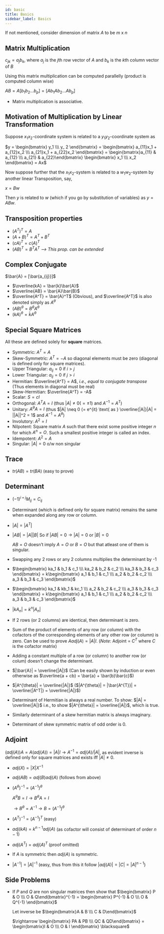 ```yaml
---
id: basic
title: Basics
sidebar_label: Basics
---
```


If not mentioned, consider dimension of matrix $A$ to be $m$ x $n$

## Matrix Multiplication

$c_{jk} = a_jb_k$, where $a_j$ is the $j$th row vector of $A$ and $b_k$ is the $k$th column vector of $B$

Using this matrix multiplication can be computed parallelly (product is computed column wise)

$AB = A[b_1 b_2 \dots b_p] = [Ab_1 Ab_2 \dots Ab_p]$

- Matrix multiplication is associative.

## Motivation of Multiplication by Linear Transformation

Suppose $x_1x_2$-coordinate system is related to a $y_1y_2$-coordinate system as

$y = \begin{bmatrix} y_1 \\\ y_ 2 \end{bmatrix} = \begin{bmatrix} a_{11}x_1 + a_{12}x_2 \\\ a_{21}x_1 + a_{22}x_2 \end{bmatrix} = \begin{bmatrix}a_{11} & a_{12} \\\ a_{21} & a_{22}\end{bmatrix} \begin{bmatrix} x_1 \\\ x_2 \end{bmatrix} = Ax$

Now suppose further that the $x_1x_2$-system is related to a $w_1w_2$-system by another linear Transposition, say,

$x = Bw$

Then $y$ is related to $w$ (which if you go by substitution of variables) as $y = ABw$.

## Transposition properties

- $(A^T)^T = A$
- $(A + B)^T = A^T + B^T$
- $(cA)^T = c(A)^T$
- $(AB)^T = B^TA^T$ _--> This prop. can be extended_

## Complex Conjugate

$\bar{A} = [\bar{a_{ij}}]$

- $\overline{kA} = \bar{k}\bar{A}$
- $\overline{AB} = \bar{A}\bar{B}$
- $\overline{A^T} = \bar{A}^T$ (Obvious), and $\overline{A^T}$ is also denoted simply as $A^{\theta}$
- $(AB)^{\theta} = B^{\theta}A^{\theta}$
- $(kA)^{\theta} = \bar{k}A^{\theta}$

## Special Square Matrices

All these are defined solely for **square** matrices.

- Symmetric: $A^T = A$
- Skew-Symmetric: $A^T = -A$ so diagonal elements must be zero (diagonal is defined only for square matrices).
- Upper Triangular: $a_{ij} = 0$ if $i > j$
- Lower Triangular: $a_{ij} = 0$ if $j > i$
- Hermitian: $\overline{A^T} = A$, _i.e., equal to conjugate transpose_ (Thus elements in diagonal must be real)
- Skew-Hermitian: $\overline{A^T} = -A$
- Scalar: $S = cI$
- Orthogonal: $A^{T}A = I$ (thus $|A| \neq 0 (= \pm 1)$ and $A^{-1} = A^{T}$)
- Unitary: $A^{\theta}A = I$ (thus $|A| \neq 0 (= e^{it} \text{ as } \overline{|A|}|A| = ||A||^2 = 1$ and $A^{-1} = A^{\theta}$)
- Involutory: $A^2 = I$
- Nilpotent: Square matrix $A$ such that there exist some positive integer $n$ for which $A^n = O$. Such a smallest positive integer is called an index.
- Idempotent: $A^2 = A$
- Singular: $|A| = 0$ o/w non singular

## Trace

- $tr(AB) = tr(BA)$ (easy to prove)

## Determinant

- $(-1)^{i + j}M_{ij} = C_{ij}$
- Determinant (which is defined only for square matrix) remains the same when expanded along any row or column.
- $|A| = |A^T|$
- $|AB| = |A||B|$ So if $|AB| = 0 \rightarrow |A| = 0 \text{ or } |B| = 0$

  $AB = O \text{ doesn't imply } A = O \text{ or } B = O$ but that atleast one of them is singular.

- Swapping any 2 rows or any 2 columns multiplies the determinant by -1
- $\begin{bmatrix} ka_1 & b_1 & c_1 \\\ ka_2 & b_2 & c_2 \\\ ka_3 & b_3 & c_3 \end{bmatrix} = k\begin{bmatrix} a_1 & b_1 & c_1 \\\ a_2 & b_2 & c_2 \\\ a_3 & b_3 & c_3 \end{bmatrix}$
- $\begin{bmatrix} ka_1 & kb_1 & kc_1 \\\ a_2 & b_2 & c_2 \\\ a_3 & b_3 & c_3 \end{bmatrix} = k\begin{bmatrix} a_1 & b_1 & c_1 \\\ a_2 & b_2 & c_2 \\\ a_3 & b_3 & c_3 \end{bmatrix}$
- $|kA_{n}| = k^{n}|A_n|$
- If 2 rows (or 2 columns) are identical, then determinant is zero.
- Sum of the product of elements of any row (or column) with the cofactors of the corresponding elements of any other row (or column) is zero. Can be used to prove $Aadj(A) = |A|I$. (*Note*: Adjoint = $C^T$ where $C$ is the cofactor matrix)
- Adding a constant multiple of a row (or column) to another row (or colum) doesn't change the determinant.
- $|\bar{A}| = \overline{|A|}$ (Can be easily shown by induction or even otherwise as $\overline{a + cb} = \bar{a} + \bar{b}\bar{c}$)
- $|A^{\theta}| = \overline{|A|}$ ($|A^{\theta}| = |\bar{A^{T}}| = \overline{|A^T|} = \overline{|A|}$)
- Determinant of Hermitian is always a real number. To show: $|A| = \overline{|A|}$ i.e., to show $|A^{\theta}| = \overline{|A|}$, which is true.
- Similarly determinant of a skew hermitian matrix is always imaginary.
- Determinant of skew symmetric matrix of odd order is 0.

## Adjoint

$(adj(A))A = A(adj(A)) = |A|I \rightarrow A^{-1} = adj(A)/|A|$, as evident inverse is defined only for square matrices and exists iff $|A| \neq 0$.

- $adj(X) = |X|X^{-1}$
- $adj(AB) = adj(B)adj(A)$ (follows from above)
- $(A^{\theta})^{-1} = (A^{-1})^{\theta}$

  $A^{\theta}B = I \rightarrow B^{\theta}A = I$

  $\rightarrow B^{\theta} = A^{-1} \rightarrow B = (A^{-1})^{\theta}$

- $(A^{T})^{-1} = (A^{-1})^{T}$ (easy)
- $adj(kA) = k^{n - 1}adj(A)$ (as cofactor will consist of determinant of order $n - 1$)
- $adj(A^T) = adj(A)^{T}$ (proof omitted)
- If $A$ is symmetric then $adj(A)$ is symmetric.
- $|A^{-1}| = |A|^{-1}$ (easy, thus from this it follow $|adj(A)| = |C| = |A|^{n - 1}$)

## Side Problems

- If $P$ and $Q$ are non singular matrices then show that $\begin{bmatrix} P & O \\\ O & Q\end{bmatrix}^{-1} = \begin{bmatrix} P^{-1} & O \\\ O & Q^{-1} \end{bmatrix}$

  Let inverse be $\begin{bmatrix}A & B \\\ C & D\end{bmatrix}$

  $\rightarrow \begin{bmatrix} PA & PB \\\ QC & QD\end{bmatrix} = \begin{bmatrix}I & O \\\ O & I \end{bmatrix} \blacksquare$
